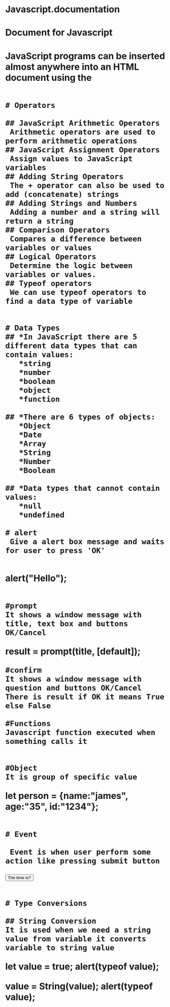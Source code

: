# Javascript.documentation

# Document for Javascript


# JavaScript programs can be inserted almost anywhere into an HTML document using the <script> tag.
```
<script>
  
1.document.getElementById("demo").innerHTML = "Hello JavaScript";
2.alert ("javascript");

</script>
```


# For external javascript

```
<script src="myScript.js"></script>
```


# Comments

```
*//For one line comments
*/*For multiple line 
of comment
*/
```

#Variables

## 1 Let

  *It is used for 'Name storage' for data

```
<script>

let price1 = 5;
let price2 = 6;
var total = price1 + price2;
document.getElementById("demo").innerHTML ="The total is: " + total;

</script>

## 2 Var

 The main difference between let and var is that scope of a variable defined with let is limited to the block in which it is declared while variable declared with var has the global scope. ... But we can access variable with var from window object if it is defined globally.

## 3 Const

 To declare a constant (unchanging) variable, use const instead of let

```
<script>

const myBirthday = '18.04.1982';
myBirthday = '01.01.2001';

</script>
```

# Operators

## JavaScript Arithmetic Operators
 Arithmetic operators are used to perform arithmetic operations
## JavaScript Assignment Operators
 Assign values to JavaScript variables
## Adding String Operators
 The + operator can also be used to add (concatenate) strings
## Adding Strings and Numbers
 Adding a number and a string will return a string
## Comparison Operators
 Compares a difference between variables or values
## Logical Operators
 Determine the logic between variables or values.
## Typeof operators
 We can use typeof operators to find a data type of variable


# Data Types
## *In JavaScript there are 5 different data types that can contain values:
   *string
   *number
   *boolean
   *object
   *function

## *There are 6 types of objects:
   *Object
   *Date
   *Array
   *String
   *Number
   *Boolean

## *Data types that cannot contain values:
   *null
   *undefined

# alert
 Give a alert box message and waits for user to press 'OK'
 
```
alert("Hello");
```

#prompt
It shows a window message with title, text box and buttons OK/Cancel
```
result = prompt(title, [default]);
```
#confirm
It shows a window message with question and buttons OK/Cancel
There is result if OK it means True else False

#Functions
Javascript function executed when something calls it
```
<script>
function myFunction(p1, p2) {
  return p1 * p2;
}
document.getElementById("demo").innerHTML = myFunction(4, 3);
</script>
```

#Object 
It is group of specific value
```
let person = {name:"james", age:"35", id:"1234"};
```

# Event

 Event is when user perform some action like pressing submit button
```
<button onclick="document.getElementById('demo').innerHTML = Date()">The time is?</button>
```

# Type Conversions

## String Conversion
It is used when we need a string value from variable it converts variable to string value
```
let value = true;
alert(typeof value); 

value = String(value);
alert(typeof value); 
```














